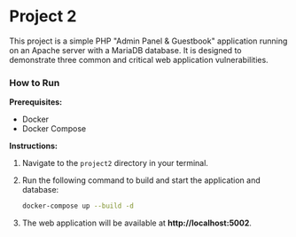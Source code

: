 # Project 2

This project is a simple PHP "Admin Panel & Guestbook" application running on an Apache server with a MariaDB database. It is designed to demonstrate three common and critical web application vulnerabilities.



### How to Run

**Prerequisites:**
*   Docker
*   Docker Compose

**Instructions:**

1.  Navigate to the `project2` directory in your terminal.
2.  Run the following command to build and start the application and database:

    ```bash
    docker-compose up --build -d
    ```

3.  The web application will be available at **http://localhost:5002**.